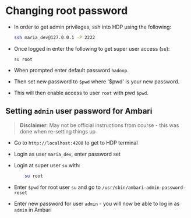 # Changing root password

- In order to get admin privileges, ssh into HDP using the following:

    ```sh
    ssh maria_dev@127.0.0.1 -P 2222
    ```

- Once logged in enter the following to get super user access (`su`):

    `su root`

- When prompted enter default password `hadoop`.

- Then set new password to `$pwd` where '$pwd' is your new password.

- This will then enable access to user `root` with pwd `$pwd`.

## Setting `admin` user password for Ambari

 > **Disclaimer**: May not be official instructions from course - this was done when re-setting things up

- Go to `http://localhost:4200` to get to HDP terminal

- Login as user `maria_dev`, enter password set

- Login at super user `su` with:

    ```sh
        su root
    ```

- Enter `$pwd` for root user `su` and go to `/usr/sbin/ambari-admin-password-reset`

- Enter new password for user `admin` - you will now be able to log in as `admin` in Ambari
